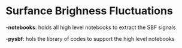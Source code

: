 # Surfance Brighness Fluctuations

-**notebooks**: holds all high level notebooks to extract the SBF signals

-**pysbf**: hols the library of codes to support the high level notebooks
